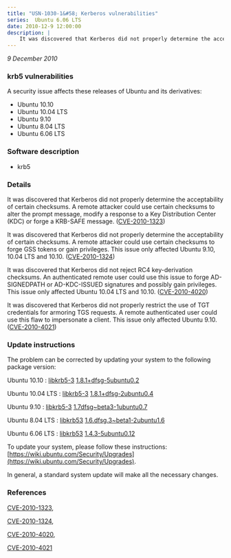```yaml
---
title: "USN-1030-1&#58; Kerberos vulnerabilities"
series:  Ubuntu 6.06 LTS
date: 2010-12-9 12:00:00
description: |
    It was discovered that Kerberos did not properly determine the acceptability of certain checksums. A remote attacker could use certain checksums to alter the prompt message, modify a response to a Key Distribution Center (KDC) or forge a KRB-SAFE message. ([CVE-2010-1323](http://people.ubuntu.com/~ubuntu-security/cve/CVE-2010-1323))
--- 
```

 
 

*9 December 2010*

### krb5 vulnerabilities

A security issue affects these releases of Ubuntu and its derivatives:

* Ubuntu 10.10
* Ubuntu 10.04 LTS
* Ubuntu 9.10
* Ubuntu 8.04 LTS
* Ubuntu 6.06 LTS

### Software description

* krb5 

### Details

It was discovered that Kerberos did not properly determine the acceptability of certain checksums. A remote attacker could use certain checksums to alter the prompt message, modify a response to a Key Distribution Center (KDC) or forge a KRB-SAFE message. ([CVE-2010-1323](http://people.ubuntu.com/~ubuntu-security/cve/CVE-2010-1323))

It was discovered that Kerberos did not properly determine the acceptability of certain checksums. A remote attacker could use certain checksums to forge GSS tokens or gain privileges. This issue only affected Ubuntu 9.10, 10.04 LTS and 10.10. ([CVE-2010-1324](http://people.ubuntu.com/~ubuntu-security/cve/CVE-2010-1324))

It was discovered that Kerberos did not reject RC4 key-derivation checksums. An authenticated remote user could use this issue to forge AD-SIGNEDPATH or AD-KDC-ISSUED signatures and possibly gain privileges. This issue only affected Ubuntu 10.04 LTS and 10.10. ([CVE-2010-4020](http://people.ubuntu.com/~ubuntu-security/cve/CVE-2010-4020))

It was discovered that Kerberos did not properly restrict the use of TGT credentials for armoring TGS requests. A remote authenticated user could use this flaw to impersonate a client. This issue only affected Ubuntu 9.10. ([CVE-2010-4021](http://people.ubuntu.com/~ubuntu-security/cve/CVE-2010-4021)) 

### Update instructions

The problem can be corrected by updating your system to the following package version:

Ubuntu 10.10
 : [libkrb5-3](https://launchpad.net/ubuntu/+source/krb5) <span> [1.8.1+dfsg-5ubuntu0.2](https://launchpad.net/ubuntu/+source/krb5/1.8.1+dfsg-5ubuntu0.2) </span> 

Ubuntu 10.04 LTS
 : [libkrb5-3](https://launchpad.net/ubuntu/+source/krb5) <span> [1.8.1+dfsg-2ubuntu0.4](https://launchpad.net/ubuntu/+source/krb5/1.8.1+dfsg-2ubuntu0.4) </span> 

Ubuntu 9.10
 : [libkrb5-3](https://launchpad.net/ubuntu/+source/krb5) <span> [1.7dfsg~beta3-1ubuntu0.7](https://launchpad.net/ubuntu/+source/krb5/1.7dfsg~beta3-1ubuntu0.7) </span> 

Ubuntu 8.04 LTS
 : [libkrb53](https://launchpad.net/ubuntu/+source/krb5) <span> [1.6.dfsg.3~beta1-2ubuntu1.6](https://launchpad.net/ubuntu/+source/krb5/1.6.dfsg.3~beta1-2ubuntu1.6) </span> 

Ubuntu 6.06 LTS
 : [libkrb53](https://launchpad.net/ubuntu/+source/krb5) <span> [1.4.3-5ubuntu0.12](https://launchpad.net/ubuntu/+source/krb5/1.4.3-5ubuntu0.12) </span> 

To update your system, please follow these instructions: [https://wiki.ubuntu.com/Security/Upgrades](https://wiki.ubuntu.com/Security/Upgrades).

In general, a standard system update will make all the necessary changes. 

### References

 
 [CVE-2010-1323](http://people.ubuntu.com/~ubuntu-security/cve/CVE-2010-1323), 

 [CVE-2010-1324](http://people.ubuntu.com/~ubuntu-security/cve/CVE-2010-1324), 

 [CVE-2010-4020](http://people.ubuntu.com/~ubuntu-security/cve/CVE-2010-4020), 

 [CVE-2010-4021](http://people.ubuntu.com/~ubuntu-security/cve/CVE-2010-4021)
 

